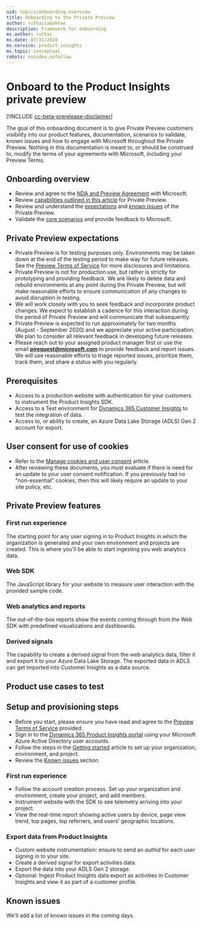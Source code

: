 ```yaml
---
uid: topics/onboarding-overview
title: Onboarding to the Private Preview
author: ruthaisabokhae
description: Framework for onboarding
ms.author: ruthai
ms.date: 07/31/2020
ms.service: product-insights
ms.topic: conceptual
robots: noindex,nofollow
---
```


# Onboard to the Product Insights private preview

[!INCLUDE [cc-beta-prerelease-disclaimer]( ../includes/cc-beta-prerelease-disclaimer.md)]

The goal of this onboarding document is to give Private Preview customers visibility into our product features, documentation, scenarios to validate, known issues and how to engage with Microsoft throughout the Private Preview. Nothing in this documentation is meant to, or should be construed to, modify the terms of your agreements with Microsoft, including your Preview Terms.

## Onboarding overview

*	Review and agree to the [NDA and Preview Agreement](preview-terms.md) with Microsoft.  
*	Review [capabilities outlined in this article](#private-preview-features) for Private Preview.  
*	Review and understand the [expectations](#private-preview-expectations) and [known issues](#known-issues) of the Private Preview.  
*	Validate the [core scenarios](#product-use-cases-to-test) and provide feedback to Microsoft.

## Private Preview expectations

*	Private Preview is for testing purposes only. Environments may be taken down at the end of the testing period to make way for future releases. See the [Preview Terms of Service](preview-terms.md) for more disclosures and limitations.  
*	Private Preview is not for production use, but rather is strictly for prototyping and providing feedback. We are likely to delete data and rebuild environments at any point during the Private Preview, but will make reasonable efforts to ensure communication of any changes to avoid disruption in testing.   
*	We will work closely with you to seek feedback and incorporate product changes. We expect to establish a cadence for this interaction during the period of Private Preview and will communicate that subsequently.  
*	Private Preview is expected to run approximately for two months (August - September 2020) and we appreciate your active participation. We plan to consider all relevant feedback  in developing future releases.  
*	Please reach out to your assigned product manager first or use the email **[pirequest@microsoft.com](mailto:pirequest@microsoft.com)** to provide feedback and report issues. We will use reasonable efforts to triage reported issues, prioritize them, track them, and share a status with you regularly.  
	
## Prerequisites

*	Access to a production website with authentication for your customers to instrument the Product Insights SDK.
*	Access to a Test environment for [Dynamics 365 Customer Insights](https://dynamics.microsoft.com/ai/customer-insights/) to test the integration of data.
*	Access to, or ability to create, an Azure Data Lake Storage (ADLS) Gen 2 account for export.

## User consent for use of cookies

*	Refer to the [Manage cookies and user consent](user-consent-storage.md) article.
*	After reviewing these documents, you must evaluate if there is need for an update to your user consent notification. If you previously had no "non-essential" cookies, then this will likely require an update to your site policy, etc.

## Private Preview features

### First run experience

The starting point for any user signing in to Product Insights in which the organization is generated and your own environment and projects are created. This is where you'll be able to start ingesting you web analytics data.

### Web SDK

The JavaScript library for your website to measure user interaction with the provided sample code.

### Web analytics and reports

The out-of-the-box reports show the events coming through from the Web SDK with predefined visualizations and dashboards.

### Derived signals

The capability to create a derived signal from the web analytics data, filter it and export it to your Azure Data Lake Storage. The exported data in ADLS can get imported into Customer Insights as a data source.

## Product use cases to test

## Setup and provisioning steps

*	Before you start, please ensure you have read and agree to the [Preview Terms of Service](preview-terms.md) provided.
*	Sign in to the [Dynamics 365 Product Insights portal](https://pi.dynamics.com) using your Microsoft Azure Active Directory user accounts.
*	Follow the steps in the [Getting started](first-run-experience.md) article to set up your organization, environment, and project.
*	Review the [Known issues](#known-issues) section.

### First run experience

* Follow the account creation process. Set up your organization and environment, create your project, and add members.
* Instrument website with the SDK to see telemetry arriving into your project.
*	View the real-time report showing active users by device, page view trend, top pages, top referrers, and users’ geographic locations.

### Export data from Product Insights

  *	Custom website instrumentation: ensure to send an *authid* for each user signing in to your site.
  *	Create a derived signal for export activities data.
  *	Export the data into your ADLS Gen 2 storage.
  *	Optional: Ingest Product Insights data export as activities in Customer Insights and view it as part of a customer profile.

## Known issues

We'll add a list of known issues in the coming days.

<!-- As we continue to work on the product and refine the experience, we are aware of a few outstanding issues, so please bear these in mind as you experience the product. -->
